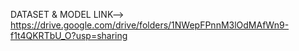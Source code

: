 DATASET & MODEL LINK-->    https://drive.google.com/drive/folders/1NWepFPnnM3lOdMAfWn9-f1t4QKRTbU_O?usp=sharing
